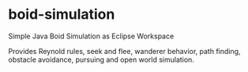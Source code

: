 # boid-simulation
Simple Java Boid Simulation as Eclipse Workspace

Provides Reynold rules, seek and flee, wanderer behavior, path finding, obstacle avoidance, pursuing and open world simulation. 
